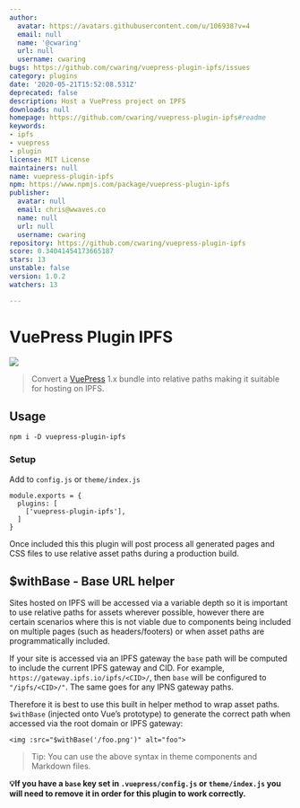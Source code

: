 ```yaml
---
author:
  avatar: https://avatars.githubusercontent.com/u/106938?v=4
  email: null
  name: '@cwaring'
  url: null
  username: cwaring
bugs: https://github.com/cwaring/vuepress-plugin-ipfs/issues
category: plugins
date: '2020-05-21T15:52:08.531Z'
deprecated: false
description: Host a VuePress project on IPFS
downloads: null
homepage: https://github.com/cwaring/vuepress-plugin-ipfs#readme
keywords:
- ipfs
- vuepress
- plugin
license: MIT License
maintainers: null
name: vuepress-plugin-ipfs
npm: https://www.npmjs.com/package/vuepress-plugin-ipfs
publisher:
  avatar: null
  email: chris@wwaves.co
  name: null
  url: null
  username: cwaring
repository: https://github.com/cwaring/vuepress-plugin-ipfs
score: 0.34041454173665187
stars: 13
unstable: false
version: 1.0.2
watchers: 13

---
```


# VuePress Plugin IPFS

![](https://user-images.githubusercontent.com/106938/70317123-0b3abc80-1815-11ea-859a-eb91c0ab4a81.png)

> Convert a [VuePress](https://vuepress.vuejs.org/) 1.x bundle into relative paths making it suitable for hosting on IPFS.

## Usage

```
npm i -D vuepress-plugin-ipfs
```

### Setup

Add to `config.js` or `theme/index.js`

```
module.exports = {
  plugins: [
    ['vuepress-plugin-ipfs'],
  ]
}
```

Once included this this plugin will post process all generated pages and CSS files to use relative asset paths during a production build.

## \$withBase - Base URL helper

Sites hosted on IPFS will be accessed via a variable depth so it is important to use relative paths for assets wherever possible, however there are certain scenarios where this is not viable due to components being included on multiple pages (such as headers/footers) or when asset paths are programmatically included.

If your site is accessed via an IPFS gateway the `base` path will be computed to include the current IPFS gateway and CID. For example, `https://gateway.ipfs.io/ipfs/<CID>/`, then `base` will be configured to `"/ipfs/<CID>/"`. The same goes for any IPNS gateway paths.

Therefore it is best to use this built in helper method to wrap asset paths. `$withBase` (injected onto Vue’s prototype) to generate the correct path when accessed via the root domain or IPFS gateway:

```vue
<img :src="$withBase('/foo.png')" alt="foo">
```

> Tip: You can use the above syntax in theme components and Markdown files.

**💡If you have a `base` key set in `.vuepress/config.js` or `theme/index.js` you will need to remove it in order for this plugin to work correctly.**
